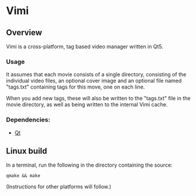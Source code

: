 # Vimi

## Overview

Vimi is a cross-platform, tag based video manager written in Qt5.

### Usage

It assumes that each movie consists of a single directory, consisting of the
individual video files, an optional cover image and an optional file named
"tags.txt" containing tags for this move, one on each line.

When you add new tags, these will also be written to the "tags.txt" file in
the movie directory, as well as being written to the internal Vimi cache.

### Dependencies:

 * [Qt](http://qt-project.org/)

## Linux build

In a terminal, run the following in the directory containing the source:

    qmake && make

(Instructions for other platforms will follow.)

